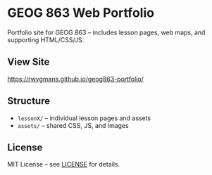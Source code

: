 # GEOG 863 Web Portfolio
Portfolio site for GEOG 863 – includes lesson pages, web maps, and supporting HTML/CSS/JS.

## View Site
<a href="https://rwygmans.github.io/geog863-portfolio/" target="_blank">https://rwygmans.github.io/geog863-portfolio/</a>

## Structure
- `lessonX/` – individual lesson pages and assets
- `assets/` – shared CSS, JS, and images

## License
MIT License – see <a href="LICENSE" target="_blank">LICENSE</a> for details.

